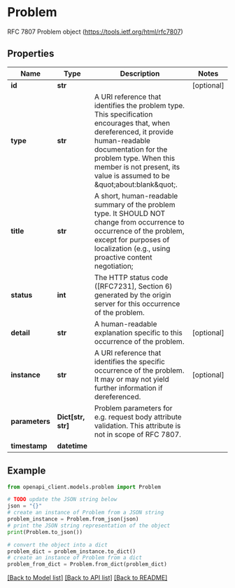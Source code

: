 # Problem

RFC 7807 Problem object (https://tools.ietf.org/html/rfc7807)

## Properties

Name | Type | Description | Notes
------------ | ------------- | ------------- | -------------
**id** | **str** |  | [optional] 
**type** | **str** | A URI reference that identifies the problem type. This specification encourages that, when dereferenced, it provide human-readable documentation for the problem type. When this member is not present, its value is assumed to be \&quot;about:blank\&quot;. | 
**title** | **str** | A short, human-readable summary of the problem type. It SHOULD NOT change from occurrence to occurrence of the problem, except for purposes of localization (e.g., using proactive content negotiation; | 
**status** | **int** | The HTTP status code ([RFC7231], Section 6) generated by the origin server for this occurrence of the problem. | 
**detail** | **str** | A human-readable explanation specific to this occurrence of the problem. | [optional] 
**instance** | **str** | A URI reference that identifies the specific occurrence of the problem.  It may or may not yield further information if dereferenced. | [optional] 
**parameters** | **Dict[str, str]** | Problem parameters for e.g. request body attribute validation. This attribute is not in scope of RFC 7807. | 
**timestamp** | **datetime** |  | 

## Example

```python
from openapi_client.models.problem import Problem

# TODO update the JSON string below
json = "{}"
# create an instance of Problem from a JSON string
problem_instance = Problem.from_json(json)
# print the JSON string representation of the object
print(Problem.to_json())

# convert the object into a dict
problem_dict = problem_instance.to_dict()
# create an instance of Problem from a dict
problem_from_dict = Problem.from_dict(problem_dict)
```
[[Back to Model list]](../README.md#documentation-for-models) [[Back to API list]](../README.md#documentation-for-api-endpoints) [[Back to README]](../README.md)



